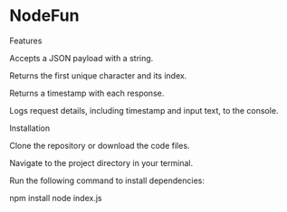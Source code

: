 # NodeFun
Features

Accepts a JSON payload with a string.

Returns the first unique character and its index.

Returns a timestamp with each response.

Logs request details, including timestamp and input text, to the console.


Installation

Clone the repository or download the code files.

Navigate to the project directory in your terminal.

Run the following command to install dependencies:

npm install
node index.js

